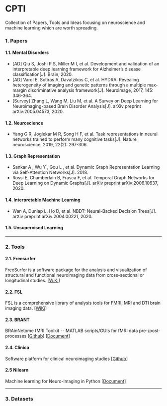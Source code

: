 # CPTI  
Collection of Papers, Tools and Ideas focusing on neuroscience and machine learning which are worth spreading.  

### 1. Papers
#### 1.1. Mental Disorders  
+ [AD] Qiu S, Joshi P S, Miller M I, et al. Development and validation of an interpretable deep learning framework for Alzheimer’s disease classification[J]. Brain, 2020.
+ [AD] Varol E, Sotiras A, Davatzikos C, et al. HYDRA: Revealing heterogeneity of imaging and genetic patterns through a multiple max-margin discriminative analysis framework[J]. Neuroimage, 2017, 145: 346-364.
+ [Survey] Zhang L, Wang M, Liu M, et al. A Survey on Deep Learning for Neuroimaging-based Brain Disorder Analysis[J]. arXiv preprint arXiv:2005.04573, 2020.

#### 1.2. Neuroscience
+ Yang G R, Joglekar M R, Song H F, et al. Task representations in neural networks trained to perform many cognitive tasks[J]. Nature neuroscience, 2019, 22(2): 297-306.

#### 1.3. Graph Representation
+ Sankar A , Wu Y , Gou L , et al. Dynamic Graph Representation Learning via Self-Attention Networks[J]. 2018.
+ Rossi E, Chamberlain B, Frasca F, et al. Temporal Graph Networks for Deep Learning on Dynamic Graphs[J]. arXiv preprint arXiv:2006.10637, 2020.

#### 1.4. Interpretable Machine Learning
+ Wan A, Dunlap L, Ho D, et al. NBDT: Neural-Backed Decision Trees[J]. arXiv preprint arXiv:2004.00221, 2020.

#### 1.5. Unsupervised Learning

---

### 2. Tools
#### 2.1. Freesurfer  
FreeSurfer is a software package for the analysis and visualization of structural and functional neuroimaging data from cross-sectional or longitudinal studies. [[WiKi][2-1]]  
#### 2.2. FSL  
FSL is a comprehensive library of analysis tools for FMRI, MRI and DTI brain imaging data. [[WiKi][2-2]]  
#### 2.3. BRANT  
BRAinNetome fMRI Toolkit -- MATLAB scripts/GUIs for fMRI data pre-/post-processes [[Github][2-3]] [[Document][2-4]]  
#### 2.4. Clinica
Software platform for clinical neuroimaging studies [[Github][2-5]]
#### 2.5 Nilearn
Machine learning for Neuro-Imaging in Python [[Document][2-6]]

[2-1]: http://surfer.nmr.mgh.harvard.edu/fswiki/FreeSurferWiki/
[2-2]: https://fsl.fmrib.ox.ac.uk/fsl/fslwiki/
[2-3]: https://github.com/kbxu/brant/
[2-4]: http://brant.brainnetome.org/en/latest/
[2-5]: https://github.com/aramis-lab/clinica
[2-6]: http://nilearn.github.io/index.html


---

### 3. Datasets


